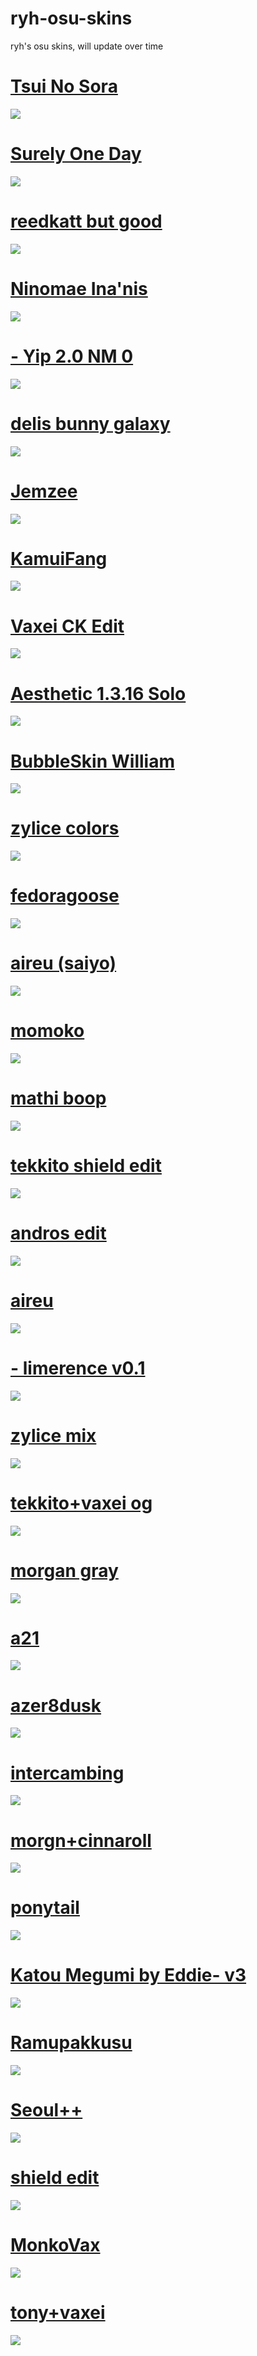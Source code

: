 # ryh-osu-skins
ryh's osu skins, will update over time
# [Tsui No Sora](https://ryh.s-ul.eu/CLgK8uqq)
![](https://osu.ppy.sh/ss/17844656/5ff4)
# [Surely One Day](https://ryh.s-ul.eu/Yttq8MEQ)
![](https://osu.ppy.sh/ss/17844589/ce98)
# [reedkatt but good](https://ryh.s-ul.eu/g5OFypNb)
![](https://osu.ppy.sh/ss/17732243/969a)
# [Ninomae Ina'nis](https://ryh.s-ul.eu/ZLAlhu3F)
![](https://osu.ppy.sh/ss/17732249/93f0)
# [- Yip 2.0 NM 0](https://www.mediafire.com/file/bqgp01l8ccta1hd/-_Yip_2.0_NM_-.osk/file)
![](https://osu.ppy.sh/ss/17264182/124d)
# [delis bunny galaxy](https://ryh.s-ul.eu/f5nZ7eV9)
![](https://osu.ppy.sh/ss/17732253/6bb1)
# [Jemzee](https://ryh.s-ul.eu/X2NXl6Xv)
![](https://osu.ppy.sh/ss/17732240/020e)
# [KamuiFang](https://ryh.s-ul.eu/Gx0y1knn)
![](https://osu.ppy.sh/ss/17732237/7444)
# [Vaxei CK Edit](https://ryh.s-ul.eu/xvweDOyv)
![](https://osu.ppy.sh/ss/17624919/3a56)
# [Aesthetic 1.3.16 Solo](https://axa.s-ul.eu/NwoMJBVt)
![](https://osu.ppy.sh/ss/17503407/86ed)
# [BubbleSkin William](https://ryh.s-ul.eu/zI9ALd6E)
![](https://osu.ppy.sh/ss/17624899/09dd)
# [zylice colors](https://ryh.s-ul.eu/7EM27RdP)
![](https://osu.ppy.sh/ss/17616291/f23a)
# [fedoragoose](https://ryh.s-ul.eu/Ds4fItzd)
![](https://osu.ppy.sh/ss/17503438/87a6)
# [aireu (saiyo)](https://www.mediafire.com/file/vk4lvgzrl3h9ho8/Aristia(Edit)+saiyo.osk/file)
![](https://osu.gatari.pw/ss/9STMOBGM.jpg)
# [momoko](https://ryh.s-ul.eu/WqxPabXu)
![](https://osu.ppy.sh/ss/17503448/04db)
# [mathi boop](https://www.mediafire.com/file/uhko958cpdpuj90/mathi+boop.osk/file)
![](https://osu.ppy.sh/ss/17401681/fe20)
# [tekkito shield edit](https://www.mediafire.com/file/6dzywcd73ag2uv8/shield_tekkito_edit.osk/file)
![](https://osu.ppy.sh/ss/17377802/197a)
# [andros edit](https://www.mediafire.com/file/srgiwip7fx45ns8/andros_edit.osk/file)
![](https://osu.ppy.sh/ss/17298190/48d2)
# [aireu](https://www.mediafire.com/file/iupygth7pugv8zi/aireu_aristia.osk/file)
![](https://osu.ppy.sh/ss/17264217/940f)
# [- limerence v0.1](https://www.mediafire.com/file/55af6kdwykgdicu/-_%25E2%258C%259E_limerence_v0.1__%25E2%2586%2593%25E2%258C%259D.osk/file)
![](https://osu.ppy.sh/ss/17264122/690f)
# [zylice mix](https://www.mediafire.com/file/b3ris69pmfc41xz/zylice%252Bmisaki_tobisawa.osk/file)
![](https://osu.ppy.sh/ss/17264284/5158)
# [tekkito+vaxei og](https://www.mediafire.com/file/b20u2m8pqkxcmc1/tekkito_vaxei_remake.osk/file)
![](https://osu.ppy.sh/ss/17264275/fd10)
# [morgan gray](https://www.mediafire.com/file/qkkzhth3bpyt7bz/-_%252B_morgan_gray.osk/file)
![](https://osu.ppy.sh/ss/17264186/16c5)
# [a21](https://www.mediafire.com/file/mxxy6ofeczu7589/-A21.osk/file)
![](https://osu.ppy.sh/ss/17264174/2471)
# [azer8dusk](https://www.mediafire.com/file/bejyci9urje3x7r/%2523azer8dusk.osk/file)
![](https://osu.ppy.sh/ss/17264209/c0ac)
# [intercambing](https://www.mediafire.com/file/gt7xv1iz1l6bbae/Intercambing.osk/file)
![](https://osu.ppy.sh/ss/17264224/614a)
# [morgn+cinnaroll](https://www.mediafire.com/file/hlzdxen34phj71j/-_%252B_morgan_cinnaroll.osk/file)
![](https://osu.ppy.sh/ss/17264231/4e4b)
# [ponytail](https://gerwi2.s-ul.eu/UpwA6ZsP)
![](https://osu.ppy.sh/ss/17264233/c867)
# [Katou Megumi by Eddie- v3](https://www.mediafire.com/file/0z7qdmlyjojfht0/Katou_Megumi_by_Eddie-_v3.osk/file)
![](https://osu.ppy.sh/ss/17268155/4d3d)
# [Ramupakkusu](https://www.mediafire.com/file/hoa1vsbd3ghnw9k/Ramupakkusu.osk/file)
![](https://osu.ppy.sh/ss/17264236/8534)
# [Seoul++](https://www.mediafire.com/file/v8frkkhnzesizbi/Seoul%252B%252B.osk/file)
![](https://osu.ppy.sh/ss/17264246/ca7e)
# [shield edit](https://www.mediafire.com/file/5l4acoe5bbgrdaj/_Shield.osk/file) 
![](https://osu.ppy.sh/ss/17264263/a424)
# [MonkoVax](https://ryh.s-ul.eu/sEKkJRK3)
![](https://osu.ppy.sh/ss/17503419/38eb)
# [tony+vaxei](https://www.mediafire.com/file/qug4gff8letiyrj/tony%252Bvaxei.osk/file)
![](https://osu.ppy.sh/ss/17264280/bc18)
